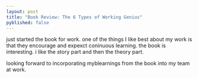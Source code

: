 ```yaml
---
layout: post
title: "Book Review: The 6 Types of Working Genius"
pyblished: false
---
```


just started the book for work. one of the things I like best
about my work is that they encourage and expexct
coninuous learning. the book is interesting. i like
the story part and then the theory part.

looking forward to incorporating myblearnings from
the book into my team at work.
